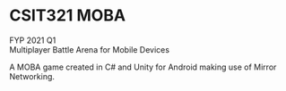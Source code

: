 # CSIT321 MOBA

FYP 2021 Q1 </br>
Multiplayer Battle Arena for Mobile Devices

A MOBA game created in C# and Unity for Android making use of Mirror Networking.
